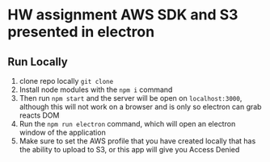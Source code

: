 # HW assignment AWS SDK and S3 presented in electron

## Run Locally
1. clone repo locally ```git clone```
2. Install node modules with the ```npm i``` command
3. Then run ```npm start``` and the server will be open on ```localhost:3000```, although this will not work on a browser and is only so electron can grab reacts DOM
4. Run the ```npm run electron``` command, which will open an electron window of the application
5. Make sure to set the AWS profile that you have created locally that has the ability to upload to S3, or this app will give you Access Denied
